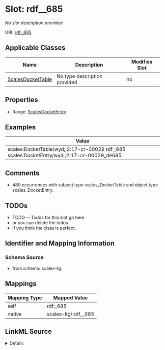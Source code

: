 

# Slot: rdf__685


_No slot description provided_





URI: [rdf:_685](http://www.w3.org/1999/02/22-rdf-syntax-ns#_685)



<!-- no inheritance hierarchy -->





## Applicable Classes

| Name | Description | Modifies Slot |
| --- | --- | --- |
| [ScalesDocketTable](../classes/ScalesDocketTable.md) | No type description provided |  no  |







## Properties

* Range: [ScalesDocketEntry](../classes/ScalesDocketEntry.md)






## Examples

| Value |
| --- |
| scales:DocketTable/wyd;;2:17-cr-00029 rdf:_685 scales:DocketEntry/wyd;;2:17-cr-00029_de685 |

## Comments

* 480 occurrences with subject type scales_DocketTable and object type scales_DocketEntry.

## TODOs

* TODO -- Todos for this slot go here
* or you can delete the todos
* if you think the class is perfect.

## Identifier and Mapping Information







### Schema Source


* from schema: scales-kg




## Mappings

| Mapping Type | Mapped Value |
| ---  | ---  |
| self | rdf:_685 |
| native | scales-kg/:rdf__685 |




## LinkML Source

<details>
```yaml
name: rdf__685
description: No slot description provided
todos:
- TODO -- Todos for this slot go here
- or you can delete the todos
- if you think the class is perfect.
comments:
- 480 occurrences with subject type scales_DocketTable and object type scales_DocketEntry.
examples:
- value: scales:DocketTable/wyd;;2:17-cr-00029 rdf:_685 scales:DocketEntry/wyd;;2:17-cr-00029_de685
from_schema: scales-kg
rank: 1000
slot_uri: rdf:_685
alias: rdf__685
domain_of:
- scales_DocketTable
range: scales_DocketEntry

```
</details>